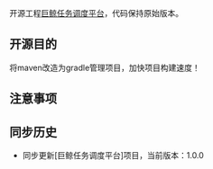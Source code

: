开源工程[巨鲸任务调度平台](https://gitee.com/meetyoucrop/big-whale.git)，代码保持原始版本。

## 开源目的
将maven改造为gradle管理项目，加快项目构建速度！

## 注意事项

## 同步历史
* 同步更新[巨鲸任务调度平台]项目，当前版本：1.0.0

